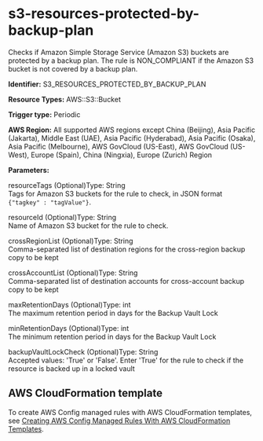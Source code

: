 # s3\-resources\-protected\-by\-backup\-plan<a name="s3-resources-protected-by-backup-plan"></a>

Checks if Amazon Simple Storage Service \(Amazon S3\) buckets are protected by a backup plan\. The rule is NON\_COMPLIANT if the Amazon S3 bucket is not covered by a backup plan\. 

**Identifier:** S3\_RESOURCES\_PROTECTED\_BY\_BACKUP\_PLAN

**Resource Types:** AWS::S3::Bucket

**Trigger type:** Periodic

**AWS Region:** All supported AWS regions except China \(Beijing\), Asia Pacific \(Jakarta\), Middle East \(UAE\), Asia Pacific \(Hyderabad\), Asia Pacific \(Osaka\), Asia Pacific \(Melbourne\), AWS GovCloud \(US\-East\), AWS GovCloud \(US\-West\), Europe \(Spain\), China \(Ningxia\), Europe \(Zurich\) Region

**Parameters:**

resourceTags \(Optional\)Type: String  
Tags for Amazon S3 buckets for the rule to check, in JSON format `{"tagkey" : "tagValue"}`\.

resourceId \(Optional\)Type: String  
Name of Amazon S3 bucket for the rule to check\.

crossRegionList \(Optional\)Type: String  
Comma\-separated list of destination regions for the cross\-region backup copy to be kept

crossAccountList \(Optional\)Type: String  
Comma\-separated list of destination accounts for cross\-account backup copy to be kept

maxRetentionDays \(Optional\)Type: int  
The maximum retention period in days for the Backup Vault Lock

minRetentionDays \(Optional\)Type: int  
The minimum retention period in days for the Backup Vault Lock

backupVaultLockCheck \(Optional\)Type: String  
Accepted values: 'True' or 'False'\. Enter 'True' for the rule to check if the resource is backed up in a locked vault

## AWS CloudFormation template<a name="w2aac12c33c15b9d521c17"></a>

To create AWS Config managed rules with AWS CloudFormation templates, see [Creating AWS Config Managed Rules With AWS CloudFormation Templates](aws-config-managed-rules-cloudformation-templates.md)\.